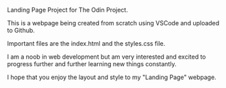 Landing Page Project for The Odin Project.


This is a webpage being created from scratch using VSCode and uploaded to Github.

Important files are the index.html and the styles.css file. 

I am a noob in web development but am very interested and excited to progress further and further learning new things constantly. 

I hope that you enjoy the layout and style to my "Landing Page" webpage. 